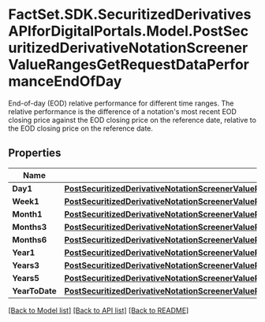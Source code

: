 # FactSet.SDK.SecuritizedDerivativesAPIforDigitalPortals.Model.PostSecuritizedDerivativeNotationScreenerValueRangesGetRequestDataPerformanceEndOfDay
End-of-day (EOD) relative performance for different time ranges. The relative performance is the difference of a notation's most recent EOD closing price against the EOD closing price on the reference date, relative to the EOD closing price on the reference date.

## Properties

Name | Type | Description | Notes
------------ | ------------- | ------------- | -------------
**Day1** | [**PostSecuritizedDerivativeNotationScreenerValueRangesGetRequestDataPerformanceEndOfDayDay1**](PostSecuritizedDerivativeNotationScreenerValueRangesGetRequestDataPerformanceEndOfDayDay1.md) |  | [optional] 
**Week1** | [**PostSecuritizedDerivativeNotationScreenerValueRangesGetRequestDataPerformanceEndOfDayWeek1**](PostSecuritizedDerivativeNotationScreenerValueRangesGetRequestDataPerformanceEndOfDayWeek1.md) |  | [optional] 
**Month1** | [**PostSecuritizedDerivativeNotationScreenerValueRangesGetRequestDataPerformanceEndOfDayMonth1**](PostSecuritizedDerivativeNotationScreenerValueRangesGetRequestDataPerformanceEndOfDayMonth1.md) |  | [optional] 
**Months3** | [**PostSecuritizedDerivativeNotationScreenerValueRangesGetRequestDataPerformanceEndOfDayMonths3**](PostSecuritizedDerivativeNotationScreenerValueRangesGetRequestDataPerformanceEndOfDayMonths3.md) |  | [optional] 
**Months6** | [**PostSecuritizedDerivativeNotationScreenerValueRangesGetRequestDataPerformanceEndOfDayMonths6**](PostSecuritizedDerivativeNotationScreenerValueRangesGetRequestDataPerformanceEndOfDayMonths6.md) |  | [optional] 
**Year1** | [**PostSecuritizedDerivativeNotationScreenerValueRangesGetRequestDataPerformanceEndOfDayYear1**](PostSecuritizedDerivativeNotationScreenerValueRangesGetRequestDataPerformanceEndOfDayYear1.md) |  | [optional] 
**Years3** | [**PostSecuritizedDerivativeNotationScreenerValueRangesGetRequestDataPerformanceEndOfDayYears3**](PostSecuritizedDerivativeNotationScreenerValueRangesGetRequestDataPerformanceEndOfDayYears3.md) |  | [optional] 
**Years5** | [**PostSecuritizedDerivativeNotationScreenerValueRangesGetRequestDataPerformanceEndOfDayYears5**](PostSecuritizedDerivativeNotationScreenerValueRangesGetRequestDataPerformanceEndOfDayYears5.md) |  | [optional] 
**YearToDate** | [**PostSecuritizedDerivativeNotationScreenerValueRangesGetRequestDataPerformanceEndOfDayYearToDate**](PostSecuritizedDerivativeNotationScreenerValueRangesGetRequestDataPerformanceEndOfDayYearToDate.md) |  | [optional] 

[[Back to Model list]](../README.md#documentation-for-models) [[Back to API list]](../README.md#documentation-for-api-endpoints) [[Back to README]](../README.md)

